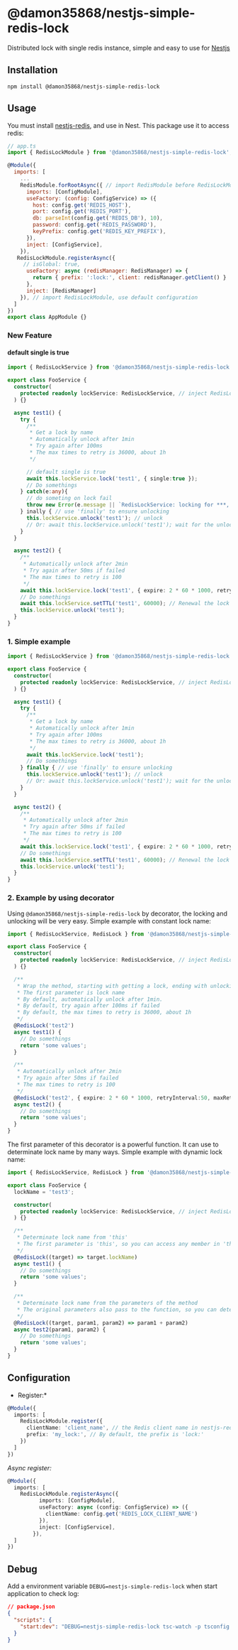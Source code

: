 # @damon35868/nestjs-simple-redis-lock

Distributed lock with single redis instance, simple and easy to use for [Nestjs](https://github.com/nestjs/nest)

## Installation

```
npm install @damon35868/nestjs-simple-redis-lock
```

## Usage

You must install [nestjs-redis](https://github.com/liaoliaots/nestjs-redis), and use in Nest. This package use it to access redis:

```JavaScript
// app.ts
import { RedisLockModule } from '@damon35868/nestjs-simple-redis-lock';

@Module({
  imports: [
    ...
    RedisModule.forRootAsync({ // import RedisModule before RedisLockModule
      imports: [ConfigModule],
      useFactory: (config: ConfigService) => ({
        host: config.get('REDIS_HOST'),
        port: config.get('REDIS_PORT'),
        db: parseInt(config.get('REDIS_DB'), 10),
        password: config.get('REDIS_PASSWORD'),
        keyPrefix: config.get('REDIS_KEY_PREFIX'),
      }),
      inject: [ConfigService],
    }),
   RedisLockModule.registerAsync({
     // isGlobal: true,
      useFactory: async (redisManager: RedisManager) => {
        return { prefix: ':lock:', client: redisManager.getClient() }
      },
      inject: [RedisManager]
    }), // import RedisLockModule, use default configuration
  ]
})
export class AppModule {}
```

### New Feature

#### default single is true

```TypeScript
import { RedisLockService } from '@damon35868/nestjs-simple-redis-lock';

export class FooService {
  constructor(
    protected readonly lockService: RedisLockService, // inject RedisLockService
  ) {}

  async test1() {
    try {
      /**
       * Get a lock by name
       * Automatically unlock after 1min
       * Try again after 100ms
       * The max times to retry is 36000, about 1h
       */

      // default single is true
      await this.lockService.lock('test1', { single:true });
      // Do somethings
    } catch(e:any){
      // do someting on lock fail
      throw new Error(e.message || `RedisLockService: locking for ***, please try later`);
    } inally { // use 'finally' to ensure unlocking
      this.lockService.unlock('test1'); // unlock
      // Or: await this.lockService.unlock('test1'); wait for the unlocking
    }
  }

  async test2() {
    /**
     * Automatically unlock after 2min
     * Try again after 50ms if failed
     * The max times to retry is 100
     */
    await this.lockService.lock('test1', { expire: 2 * 60 * 1000, retryInterval:50, maxRetryTimes: 100 });
    // Do somethings
    await this.lockService.setTTL('test1', 60000); // Renewal the lock when the program is very time consuming, avoiding automatically unlock
    this.lockService.unlock('test1');
  }
}
```

### 1. Simple example

```TypeScript
import { RedisLockService } from '@damon35868/nestjs-simple-redis-lock';

export class FooService {
  constructor(
    protected readonly lockService: RedisLockService, // inject RedisLockService
  ) {}

  async test1() {
    try {
      /**
       * Get a lock by name
       * Automatically unlock after 1min
       * Try again after 100ms
       * The max times to retry is 36000, about 1h
       */
      await this.lockService.lock('test1');
      // Do somethings
    } finally { // use 'finally' to ensure unlocking
      this.lockService.unlock('test1'); // unlock
      // Or: await this.lockService.unlock('test1'); wait for the unlocking
    }
  }

  async test2() {
    /**
     * Automatically unlock after 2min
     * Try again after 50ms if failed
     * The max times to retry is 100
     */
    await this.lockService.lock('test1', { expire: 2 * 60 * 1000, retryInterval:50, maxRetryTimes: 100 });
    // Do somethings
    await this.lockService.setTTL('test1', 60000); // Renewal the lock when the program is very time consuming, avoiding automatically unlock
    this.lockService.unlock('test1');
  }
}
```

### 2. Example by using decorator

Using `@damon35868/nestjs-simple-redis-lock` by decorator, the locking and unlocking will be very easy.
Simple example with constant lock name:

```TypeScript
import { RedisLockService, RedisLock } from '@damon35868/nestjs-simple-redis-lock';

export class FooService {
  constructor(
    protected readonly lockService: RedisLockService, // inject RedisLockService
  ) {}

  /**
   * Wrap the method, starting with getting a lock, ending with unlocking
   * The first parameter is lock name
   * By default, automatically unlock after 1min.
   * By default, try again after 100ms if failed
   * By default, the max times to retry is 36000, about 1h
   */
  @RedisLock('test2')
  async test1() {
    // Do somethings
    return 'some values';
  }

  /**
   * Automatically unlock after 2min
   * Try again after 50ms if failed
   * The max times to retry is 100
   */
  @RedisLock('test2', { expire: 2 * 60 * 1000, retryInterval:50, maxRetryTimes: 100 })
  async test2() {
    // Do somethings
    return 'some values';
  }
}
```

The first parameter of this decorator is a powerful function. It can use to determinate lock name by many ways.
Simple example with dynamic lock name:

```TypeScript
import { RedisLockService, RedisLock } from '@damon35868/nestjs-simple-redis-lock';

export class FooService {
  lockName = 'test3';

  constructor(
    protected readonly lockService: RedisLockService, // inject RedisLockService
  ) {}

  /**
   * Determinate lock name from 'this'
   * The first parameter is 'this', so you can access any member in 'this' for create a dynamic lock name.
   */
  @RedisLock((target) => target.lockName)
  async test1() {
    // Do somethings
    return 'some values';
  }

  /**
   * Determinate lock name from the parameters of the method
   * The original parameters also pass to the function, so you can determinate the lock name by the parameters.
   */
  @RedisLock((target, param1, param2) => param1 + param2)
  async test2(param1, param2) {
    // Do somethings
    return 'some values';
  }
}
```

## Configuration

- Register:\*

```TypeScript
@Module({
  imports: [
    RedisLockModule.register({
      clientName: 'client_name', // the Redis client name in nestjs-redis, to use specific Redis client. Default to use default client
      prefix: 'my_lock:', // By default, the prefix is 'lock:'
    })
  ]
})
```

_Async register:_

```TypeScript
@Module({
  imports: [
    RedisLockModule.registerAsync({
          imports: [ConfigModule],
          useFactory: async (config: ConfigService) => ({
            clientName: config.get('REDIS_LOCK_CLIENT_NAME')
          }),
          inject: [ConfigService],
        }),
  ]
})
```

## Debug

Add a environment variable `DEBUG=nestjs-simple-redis-lock` when start application to check log:

```json
// package.json
{
  "scripts": {
    "start:dev": "DEBUG=nestjs-simple-redis-lock tsc-watch -p tsconfig.build.json --onSuccess \"node dist/main.js\""
  }
}
```
